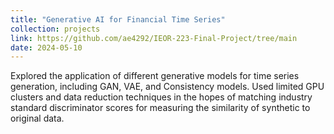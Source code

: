```yaml
---
title: "Generative AI for Financial Time Series"
collection: projects
link: https://github.com/ae4292/IEOR-223-Final-Project/tree/main
date: 2024-05-10
---
```


Explored the application of different generative models for time series generation, including GAN, VAE, and
Consistency models. Used limited GPU clusters and data reduction techniques in the hopes of matching industry
standard discriminator scores for measuring the similarity of synthetic to original data.

